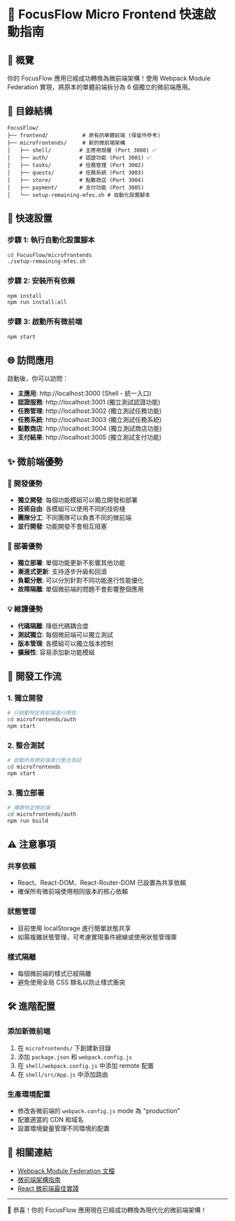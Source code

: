 # 🚀 FocusFlow Micro Frontend 快速啟動指南

## 🎯 概覽

你的 FocusFlow 應用已經成功轉換為微前端架構！使用 Webpack Module Federation 實現，將原本的單體前端拆分為 6 個獨立的微前端應用。

## 📁 目錄結構

```
FocusFlow/
├── frontend/           # 原有的單體前端 (保留作參考)
├── microfrontends/     # 新的微前端架構
│   ├── shell/         # 主應用殼層 (Port 3000) ✅
│   ├── auth/          # 認證功能 (Port 3001) ✅
│   ├── tasks/         # 任務管理 (Port 3002)
│   ├── quests/        # 任務系統 (Port 3003)
│   ├── store/         # 點數商店 (Port 3004)
│   ├── payment/       # 支付功能 (Port 3005)
│   └── setup-remaining-mfes.sh # 自動化設置腳本
```

## 🔧 快速設置

### 步驟 1: 執行自動化設置腳本

```bash
cd FocusFlow/microfrontends
./setup-remaining-mfes.sh
```

### 步驟 2: 安裝所有依賴

```bash
npm install
npm run install:all
```

### 步驟 3: 啟動所有微前端

```bash
npm start
```

## 🌐 訪問應用

啟動後，你可以訪問：

- **主應用**: http://localhost:3000 (Shell - 統一入口)
- **認證服務**: http://localhost:3001 (獨立測試認證功能)
- **任務管理**: http://localhost:3002 (獨立測試任務功能)
- **任務系統**: http://localhost:3003 (獨立測試任務系統)
- **點數商店**: http://localhost:3004 (獨立測試商店功能)
- **支付結果**: http://localhost:3005 (獨立測試支付功能)

## ✨ 微前端優勢

### 🔧 開發優勢
- **獨立開發**: 每個功能模組可以獨立開發和部署
- **技術自由**: 各模組可以使用不同的技術棧
- **團隊分工**: 不同團隊可以負責不同的微前端
- **並行開發**: 功能開發不會相互阻塞

### 🚀 部署優勢
- **獨立部署**: 單個功能更新不影響其他功能
- **漸進式更新**: 支持逐步升級和回滾
- **負載分散**: 可以分別針對不同功能進行性能優化
- **故障隔離**: 單個微前端的問題不會影響整個應用

### 💡 維護優勢
- **代碼隔離**: 降低代碼耦合度
- **測試獨立**: 每個微前端可以獨立測試
- **版本管理**: 各模組可以獨立版本控制
- **擴展性**: 容易添加新功能模組

## 🔄 開發工作流

### 1. 獨立開發
```bash
# 只啟動特定微前端進行開發
cd microfrontends/auth
npm start
```

### 2. 整合測試
```bash
# 啟動所有微前端進行整合測試
cd microfrontends
npm start
```

### 3. 獨立部署
```bash
# 構建特定微前端
cd microfrontends/auth
npm run build
```

## ⚠️ 注意事項

### 共享依賴
- React、React-DOM、React-Router-DOM 已設置為共享依賴
- 確保所有微前端使用相同版本的核心依賴

### 狀態管理
- 目前使用 localStorage 進行簡單狀態共享
- 如需複雜狀態管理，可考慮實現事件總線或使用狀態管理庫

### 樣式隔離
- 每個微前端的樣式已經隔離
- 避免使用全局 CSS 類名以防止樣式衝突

## 🛠️ 進階配置

### 添加新微前端
1. 在 `microfrontends/` 下創建新目錄
2. 添加 `package.json` 和 `webpack.config.js`
3. 在 `shell/webpack.config.js` 中添加 remote 配置
4. 在 `shell/src/App.js` 中添加路由

### 生產環境配置
- 修改各微前端的 `webpack.config.js` mode 為 "production"
- 配置適當的 CDN 和域名
- 設置環境變量管理不同環境的配置

## 🔗 相關連結

- [Webpack Module Federation 文檔](https://webpack.js.org/concepts/module-federation/)
- [微前端架構指南](https://micro-frontends.org/)
- [React 微前端最佳實踐](https://blog.bitsrc.io/how-to-develop-microfrontends-using-react-step-by-step-guide-47ebb479cacd)

---

🎉 恭喜！你的 FocusFlow 應用現在已經成功轉換為現代化的微前端架構！ 